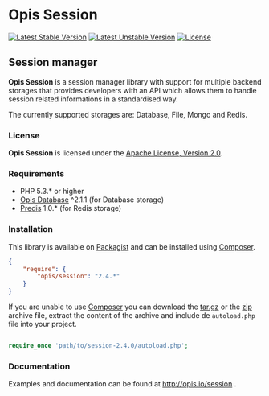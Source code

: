 Opis Session
============
[![Latest Stable Version](https://poser.pugx.org/opis/session/version.png)](https://packagist.org/packages/opis/session)
[![Latest Unstable Version](https://poser.pugx.org/opis/session/v/unstable.png)](//packagist.org/packages/opis/session)
[![License](https://poser.pugx.org/opis/session/license.png)](https://packagist.org/packages/opis/session)

Session manager
--------------
**Opis Session** is a session manager library with support for multiple backend storages that provides
developers with an API which allows them to handle session related informations in a standardised way.

The currently supported storages are: Database, File, Mongo and Redis. 

### License

**Opis Session** is licensed under the [Apache License, Version 2.0](http://www.apache.org/licenses/LICENSE-2.0). 

### Requirements

* PHP 5.3.* or higher
* [Opis Database](http://www.opis.io/database) ^2.1.1 (for Database storage)
* [Predis](https://github.com/nrk/predis) 1.0.* (for Redis storage)

### Installation

This library is available on [Packagist](https://packagist.org/packages/opis/session) and can be installed using [Composer](http://getcomposer.org).

```json
{
    "require": {
        "opis/session": "2.4.*"
    }
}
```

If you are unable to use [Composer](http://getcomposer.org) you can download the
[tar.gz](https://github.com/opis/session/archive/2.4.0.tar.gz) or the [zip](https://github.com/opis/session/archive/2.4.0.zip)
archive file, extract the content of the archive and include de `autoload.php` file into your project. 

```php

require_once 'path/to/session-2.4.0/autoload.php';

```

### Documentation

Examples and documentation can be found at http://opis.io/session .